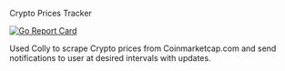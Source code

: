 Crypto Prices Tracker

[![Go Report Card](https://goreportcard.com/badge/github.com/Jeromeschmidt/Crypto_tracker)](https://goreportcard.com/report/github.com/Jeromeschmidt/Crypto_tracker)

Used Colly to scrape Crypto prices from Coinmarketcap.com and send notifications to user at desired intervals with updates.
